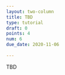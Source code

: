```yaml
---
layout: two-column
title: TBD
type: tutorial
draft: 0
points: 4
num: 6
due_date: 2020-11-06
    
---
```

TBD